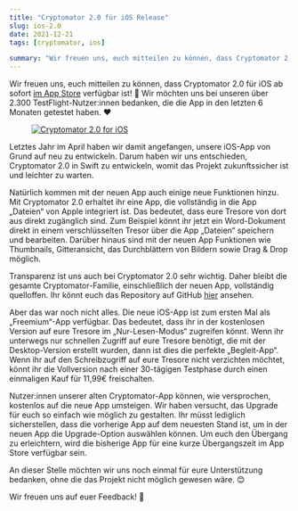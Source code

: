 ```yaml
---
title: "Cryptomator 2.0 für iOS Release"
slug: ios-2.0
date: 2021-12-21
tags: [cryptomator, ios]

summary: "Wir freuen uns, euch mitteilen zu können, dass Cryptomator 2.0 für iOS ab sofort im App Store verfügbar ist! Wir möchten uns bei unseren über 2.300 TestFlight-Nutzer:innen bedanken, die die App in den letzten 6 Monaten getestet haben."
---
```

Wir freuen uns, euch mitteilen zu können, dass Cryptomator 2.0 für iOS ab sofort [im App Store](https://apps.apple.com/de/app/cryptomator-2/id1560822163) verfügbar ist! :tada: Wir möchten uns bei unseren über 2.300 TestFlight-Nutzer:innen bedanken, die die App in den letzten 6 Monaten getestet haben. :heart:

<figure class="text-center">
  <a href="https://apps.apple.com/de/app/cryptomator-2/id1560822163" target="_blank" rel="noopener">
    <img class="inline-block rounded" src="/img/blog/ios-2.0.png" srcset="/img/blog/ios-2.0.png 1x, /img/blog/ios-2.0@2x.png 2x" alt="Cryptomator 2.0 for iOS" />
  </a>
</figure>

Letztes Jahr im April haben wir damit angefangen, unsere iOS-App von Grund auf neu zu entwickeln. Darum haben wir uns entschieden, Cryptomator 2.0 in Swift zu entwickeln, womit das Projekt zukunftssicher ist und leichter zu warten.

Natürlich kommen mit der neuen App auch einige neue Funktionen hinzu. Mit Cryptomator 2.0 erhaltet ihr eine App, die vollständig in die App „Dateien“ von Apple integriert ist. Das bedeutet, dass eure Tresore von dort aus direkt zugänglich sind. Zum Beispiel könnt ihr jetzt ein Word-Dokument direkt in einem verschlüsselten Tresor über die App „Dateien“ speichern und bearbeiten. Darüber hinaus sind mit der neuen App Funktionen wie Thumbnails, Gitteransicht, das Durchblättern von Bildern sowie Drag & Drop möglich.

Transparenz ist uns auch bei Cryptomator 2.0 sehr wichtig. Daher bleibt die gesamte Cryptomator-Familie, einschließlich der neuen App, vollständig quelloffen. Ihr könnt euch das Repository auf GitHub [hier](https://github.com/cryptomator/ios) ansehen.

Aber das war noch nicht alles. Die neue iOS-App ist zum ersten Mal als „Freemium“-App verfügbar. Das bedeutet, dass ihr in der kostenlosen Version auf eure Tresore im „Nur-Lesen-Modus“ zugreifen könnt. Wenn ihr unterwegs nur schnellen Zugriff auf eure Tresore benötigt, die mit der Desktop-Version erstellt wurden, dann ist dies die perfekte „Begleit-App“. Wenn ihr auf den Schreibzugriff auf eure Tresore nicht verzichten möchtet, könnt ihr die Vollversion nach einer 30-tägigen Testphase durch einen einmaligen Kauf für 11,99€ freischalten.

Nutzer:innen unserer alten Cryptomator-App können, wie versprochen, kostenlos auf die neue App umsteigen. Wir haben versucht, das Upgrade für euch so einfach wie möglich zu gestalten. Ihr müsst lediglich sicherstellen, dass die vorherige App auf dem neuesten Stand ist, um in der neuen App die Upgrade-Option auswählen können. Um euch den Übergang zu erleichtern, wird die bisherige App für eine kurze Übergangszeit im App Store verfügbar sein.

An dieser Stelle möchten wir uns noch einmal für eure Unterstützung bedanken, ohne die das Projekt nicht möglich gewesen wäre. :blush:

Wir freuen uns auf euer Feedback! :robot:
